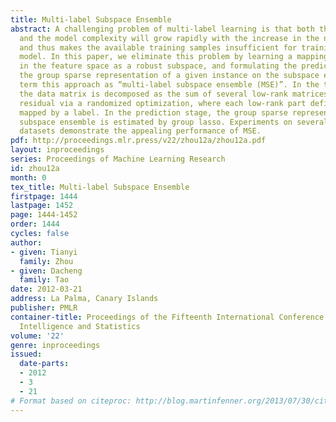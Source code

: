 ```yaml
---
title: Multi-label Subspace Ensemble
abstract: A challenging problem of multi-label learning is that both the label space
  and the model complexity will grow rapidly with the increase in the number of labels,
  and thus makes the available training samples insufficient for training a proper
  model. In this paper, we eliminate this problem by learning a mapping of each label
  in the feature space as a robust subspace, and formulating the prediction as finding
  the group sparse representation of a given instance on the subspace ensemble. We
  term this approach as “multi-label subspace ensemble (MSE)”. In the training stage,
  the data matrix is decomposed as the sum of several low-rank matrices and a sparse
  residual via a randomized optimization, where each low-rank part defines a subspace
  mapped by a label. In the prediction stage, the group sparse representation on the
  subspace ensemble is estimated by group lasso. Experiments on several benchmark
  datasets demonstrate the appealing performance of MSE.
pdf: http://proceedings.mlr.press/v22/zhou12a/zhou12a.pdf
layout: inproceedings
series: Proceedings of Machine Learning Research
id: zhou12a
month: 0
tex_title: Multi-label Subspace Ensemble
firstpage: 1444
lastpage: 1452
page: 1444-1452
order: 1444
cycles: false
author:
- given: Tianyi
  family: Zhou
- given: Dacheng
  family: Tao
date: 2012-03-21
address: La Palma, Canary Islands
publisher: PMLR
container-title: Proceedings of the Fifteenth International Conference on Artificial
  Intelligence and Statistics
volume: '22'
genre: inproceedings
issued:
  date-parts:
  - 2012
  - 3
  - 21
# Format based on citeproc: http://blog.martinfenner.org/2013/07/30/citeproc-yaml-for-bibliographies/
---
```

